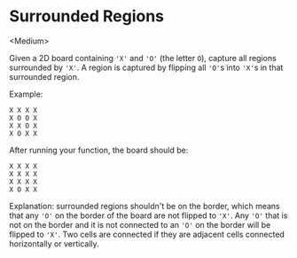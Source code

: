 # Surrounded Regions

\<Medium>

Given a 2D board containing `'X'` and `'O'` (the letter `O`), capture all
regions surrounded by `'X'`. A region is captured by flipping all `'O'`s into
`'X'`s in that surrounded region.

Example:

```
X X X X
X O O X
X X O X
X O X X
```
After running your function, the board should be:
```
X X X X
X X X X
X X X X
X O X X
```

Explanation: surrounded regions shouldn't be on the border, which means that any
`'O'` on the border of the board are not flipped to `'X'`. Any `'O'` that is not
on the border and it is not connected to an `'O'` on the border will be flipped
to `'X'`. Two cells are connected if they are adjacent cells connected
horizontally or vertically.
